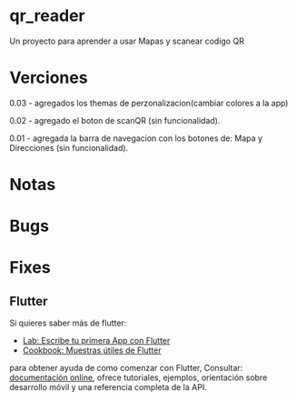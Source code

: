 # qr_reader

Un proyecto para aprender a usar Mapas y scanear codigo QR 


# Verciones

0.03 - agregados los themas de perzonalizacion(cambiar colores a la app)

0.02 - agregado el boton de scanQR (sin funcionalidad).

0.01 - agregada la barra de navegacion con los botones de: Mapa y Direcciones (sin funcionalidad).


# Notas

# Bugs

# Fixes

## Flutter

Si quieres saber más de flutter:

- [Lab: Escribe tu primera App con Flutter](https://flutter.dev/docs/get-started/codelab)
- [Cookbook: Muestras útiles de Flutter](https://flutter.dev/docs/cookbook)

para obtener ayuda de como comenzar con Flutter, Consultar:
[documentación online](https://flutter.dev/docs), ofrece tutoriales,
ejemplos, orientación sobre desarrollo móvil y una referencia completa de la API.